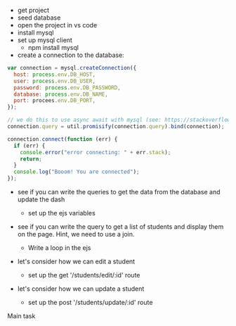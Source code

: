 - get project
- seed database
- open the project in vs code
- install mysql
- set up mysql client
  - npm install mysql
- create a connection to the database:

```javascript
var connection = mysql.createConnection({
  host: process.env.DB_HOST,
  user: process.env.DB_USER,
  password: process.env.DB_PASSWORD,
  database: process.env.DB_NAME,
  port: procees.env.DB_PORT,
});

// we do this to use async await with mysql (see: https://stackoverflow.com/questions/50093144/using-async-await-with-a-mysql-database)
connection.query = util.promisify(connection.query).bind(connection);

connection.connect(function (err) {
  if (err) {
    console.error("error connecting: " + err.stack);
    return;
  }
  console.log("Booom! You are connected");
});
```

- see if you can write the queries to get the data from the database and update the dash 
  - set up the ejs variables

- see if you can write the query to get a list of students and display them on the page. Hint, we need to use a join. 
	- Write a loop in the ejs

- let's consider how we can edit a student 
  - set up the get '/students/edit/:id' route

- let's consider how we can update a student
  - set up the post '/students/update/:id' route

Main task 